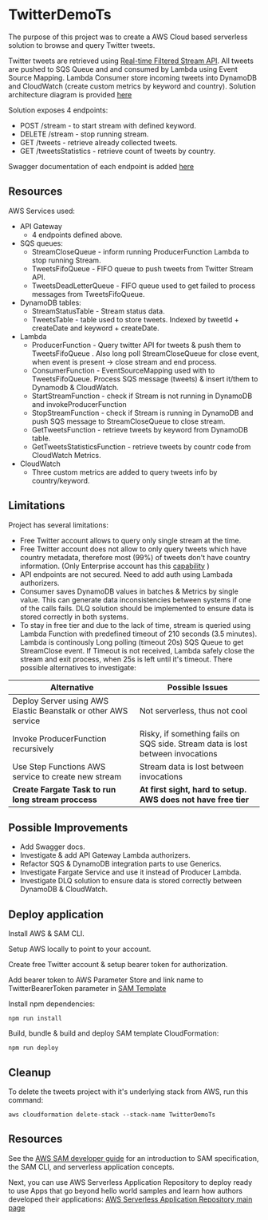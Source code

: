 # TwitterDemoTs

The purpose of this project was to create a AWS Cloud based serverless solution to browse and query Twitter tweets.

Twitter tweets are retrieved using [Real-time Filtered Stream API](https://developer.twitter.com/en/docs/twitter-api/tweets/filtered-stream/api-reference). All tweets are pushed to SQS Queue and and consumed by Lambda using Event Source Mapping.
Lambda Consumer store incoming tweets into DynamoDB and CloudWatch (create custom metrics by keyword and country).
Solution architecture diagram is provided [here](docs/architecture.jpg)

Solution exposes 4 endpoints:
- POST /stream - to start stream with defined keyword.
- DELETE /stream - stop running stream.
- GET /tweets - retrieve already collected tweets.
- GET /tweetsStatistics - retrieve count of tweets by country.

Swagger documentation of each endpoint is added [here](docs/swagger.yaml)

## Resources

AWS Services used:
- API Gateway
  - 4 endpoints defined above.
- SQS queues:
  - StreamCloseQueue - inform running ProducerFunction Lambda to stop running Stream.
  - TweetsFifoQueue - FIFO queue to push tweets from Twitter Stream API. 
  - TweetsDeadLetterQueue - FIFO queue used to get failed to process messages from TweetsFifoQueue.
- DynamoDB tables:
  - StreamStatusTable - Stream status data.
  - TweetsTable - table used to store tweets. Indexed by tweetId + createDate and keyword + createDate.
- Lambda
  - ProducerFunction - Query twitter API for tweets & push them to TweetsFifoQueue . Also long poll StreamCloseQueue for close event, when event is present -> close stream and end process.
  - ConsumerFunction - EventSourceMapping used with to TweetsFifoQueue. Process SQS message (tweets) & insert it/them to Dynamodb & CloudWatch.  
  - StartStreamFunction - check if Stream is not running in DynamoDB and invokeProducerFunction
  - StopStreamFunction - check if Stream is running in DynamoDB and push SQS message to StreamCloseQueue to close stream.
  - GetTweetsFunction - retrieve tweets by keyword from DynamoDB table.
  - GetTweetsStatisticsFunction - retrieve tweets by countr code from CloudWatch Metrics.
- CloudWatch
  - Three custom metrics are added to query tweets info by country/keyword. 
 ## Limitations

 Project has several limitations:
- Free Twitter account allows to query only single stream at the time.
- Free Twitter account does not allow to only query tweets which have country metadata, therefore most (99%) of tweets don't have country information. (Only Enterprise account has this [capability](https://twittercommunity.com/t/how-to-listen-to-tweets-that-only-contains-geo-info-from-twitter-stream/162905/3) )
- API endpoints are not secured. Need to add auth using Lambada authorizers.
- Consumer saves DynamoDB values in batches & Metrics by single value. This can generate data inconsistencies between systems if one of the calls fails. DLQ solution should be implemented to ensure data is stored correctly in both systems.
- To stay in free tier and due to the lack of time, stream is queried using Lambda Function with predefined timeout of 210 seconds (3.5 minutes). Lambda is continously Long polling (timeout 20s) SQS Queue to get StreamClose event. If Timeout is not received, Lambda safely close the stream and exit process, when 25s is left until it's timeout. There possible alternatives to investigate:

| Alternative                                                       | Possible Issues |
| -----------                                                       | ----------- |
| Deploy Server using AWS Elastic Beanstalk or other AWS service    | Not serverless, thus not cool|
| Invoke ProducerFunction recursively                               | Risky, if something fails on SQS side. Stream data is lost between invocations|
| Use Step Functions AWS service to create new stream               | Stream data is lost between invocations|
| **Create Fargate Task to run long stream proccess**               | **At first sight, hard to setup. AWS does not have free tier**|
## Possible Improvements

- Add Swagger docs.
- Investigate & add API Gateway Lambda authorizers.
- Refactor SQS & DynamoDB integration parts to use Generics.
- Investigate Fargate Service and use it instead of Producer Lambda.
- Investigate DLQ solution to ensure data is stored correctly between DynamoDB & CloudWatch.

## Deploy application

Install AWS & SAM CLI.

Setup AWS locally to point to your account.

Create free Twitter account & setup bearer token for authorization.

Add bearer token to AWS Parameter Store and link name to TwitterBearerToken parameter in [SAM Template](./template.yaml)

Install npm dependencies:
```
npm run install
```

Build, bundle & build and deploy SAM template CloudFormation:
```
npm run deploy
```

## Cleanup

To delete the tweets project with it's underlying stack from AWS, run this command: 

```
aws cloudformation delete-stack --stack-name TwitterDemoTs
```

## Resources

See the [AWS SAM developer guide](https://docs.aws.amazon.com/serverless-application-model/latest/developerguide/what-is-sam.html) for an introduction to SAM specification, the SAM CLI, and serverless application concepts.

Next, you can use AWS Serverless Application Repository to deploy ready to use Apps that go beyond hello world samples and learn how authors developed their applications: [AWS Serverless Application Repository main page](https://aws.amazon.com/serverless/serverlessrepo/)
